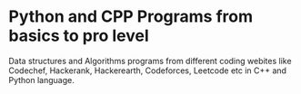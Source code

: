 # Python and CPP Programs from basics to pro level

Data structures and Algorithms programs from different coding webites like Codechef, Hackerank, Hackerearth, Codeforces, Leetcode etc in C++ and Python language.

